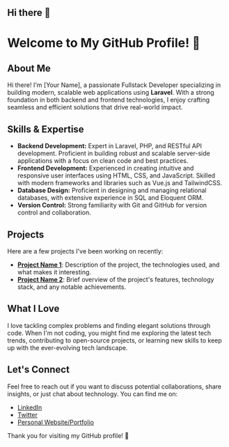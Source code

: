 ## Hi there 👋

# Welcome to My GitHub Profile! 👋

## About Me

Hi there! I'm [Your Name], a passionate Fullstack Developer specializing in building modern, scalable web applications using **Laravel**. With a strong foundation in both backend and frontend technologies, I enjoy crafting seamless and efficient solutions that drive real-world impact.

## Skills & Expertise

- **Backend Development:** Expert in Laravel, PHP, and RESTful API development. Proficient in building robust and scalable server-side applications with a focus on clean code and best practices.
- **Frontend Development:** Experienced in creating intuitive and responsive user interfaces using HTML, CSS, and JavaScript. Skilled with modern frameworks and libraries such as Vue.js and TailwindCSS.
- **Database Design:** Proficient in designing and managing relational databases, with extensive experience in SQL and Eloquent ORM.
- **Version Control:** Strong familiarity with Git and GitHub for version control and collaboration.

## Projects

Here are a few projects I've been working on recently:

- **[Project Name 1](link-to-project)**: Description of the project, the technologies used, and what makes it interesting.
- **[Project Name 2](link-to-project)**: Brief overview of the project's features, technology stack, and any notable achievements.

## What I Love

I love tackling complex problems and finding elegant solutions through code. When I'm not coding, you might find me exploring the latest tech trends, contributing to open-source projects, or learning new skills to keep up with the ever-evolving tech landscape.

## Let's Connect

Feel free to reach out if you want to discuss potential collaborations, share insights, or just chat about technology. You can find me on:

- [LinkedIn](link-to-your-linkedin)
- [Twitter](link-to-your-twitter)
- [Personal Website/Portfolio](link-to-your-website)

Thank you for visiting my GitHub profile! 🚀

<!--
**raihanmaulana/raihanmaulana** is a ✨ _special_ ✨ repository because its `README.md` (this file) appears on your GitHub profile.

Here are some ideas to get you started:

- 🔭 I’m currently working on ...
- 🌱 I’m currently learning ...
- 👯 I’m looking to collaborate on ...
- 🤔 I’m looking for help with ...
- 💬 Ask me about ...
- 📫 How to reach me: ...
- 😄 Pronouns: ...
- ⚡ Fun fact: ...
-->
